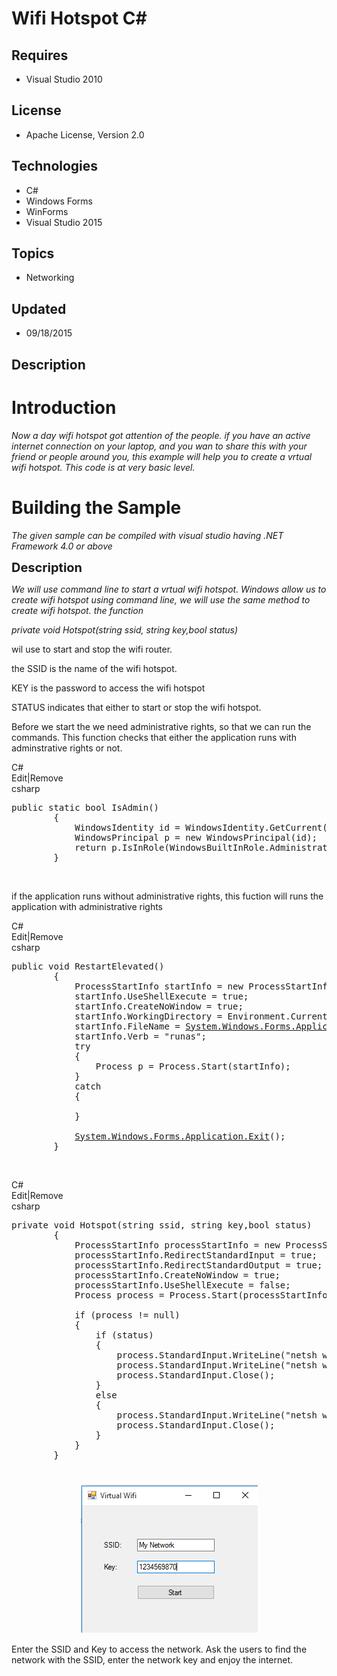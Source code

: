 # Wifi Hotspot C#
## Requires
- Visual Studio 2010
## License
- Apache License, Version 2.0
## Technologies
- C#
- Windows Forms
- WinForms
- Visual Studio 2015
## Topics
- Networking
## Updated
- 09/18/2015
## Description

<h1>Introduction</h1>
<p><em>Now a day wifi hotspot got attention of the people. if you have an active internet connection on your laptop, and you wan to share this with your friend or people around you, this example will help you to create a vrtual wifi hotspot. This code is at
 very basic level.</em></p>
<h1><span>Building the Sample</span></h1>
<p><em>The given sample can be compiled with visual studio having .NET Framework 4.0 or above</em></p>
<p><span style="font-size:20px; font-weight:bold">Description</span></p>
<p><em>We will use command line to start a vrtual wifi hotspot. Windows allow us to create wifi hotspot using command line, we will use the same method to create wifi hotspot. the function&nbsp;</em></p>
<p><em><span style="white-space:pre"></span>private void Hotspot(string ssid, string key,bool status)</em></p>
<p>wil use to start and stop the wifi router.</p>
<p>the SSID is the name of the wifi hotspot.</p>
<p>KEY is the password to access the wifi hotspot</p>
<p>STATUS indicates that either to start or stop the wifi hotspot.</p>
<p>Before we start the we need administrative rights, so that we can run the commands. This function checks that either the application runs with adminstrative rights or not.</p>
<p></p>
<div class="scriptcode">
<div class="pluginEditHolder" pluginCommand="mceScriptCode">
<div class="title"><span>C#</span></div>
<div class="pluginLinkHolder"><span class="pluginEditHolderLink">Edit</span>|<span class="pluginRemoveHolderLink">Remove</span></div>
<span class="hidden">csharp</span>

<div class="preview">
<pre class="csharp"><span class="cs__keyword">public</span>&nbsp;<span class="cs__keyword">static</span>&nbsp;<span class="cs__keyword">bool</span>&nbsp;IsAdmin()&nbsp;
&nbsp;&nbsp;&nbsp;&nbsp;&nbsp;&nbsp;&nbsp;&nbsp;{&nbsp;
&nbsp;&nbsp;&nbsp;&nbsp;&nbsp;&nbsp;&nbsp;&nbsp;&nbsp;&nbsp;&nbsp;&nbsp;WindowsIdentity&nbsp;id&nbsp;=&nbsp;WindowsIdentity.GetCurrent();&nbsp;
&nbsp;&nbsp;&nbsp;&nbsp;&nbsp;&nbsp;&nbsp;&nbsp;&nbsp;&nbsp;&nbsp;&nbsp;WindowsPrincipal&nbsp;p&nbsp;=&nbsp;<span class="cs__keyword">new</span>&nbsp;WindowsPrincipal(id);&nbsp;
&nbsp;&nbsp;&nbsp;&nbsp;&nbsp;&nbsp;&nbsp;&nbsp;&nbsp;&nbsp;&nbsp;&nbsp;<span class="cs__keyword">return</span>&nbsp;p.IsInRole(WindowsBuiltInRole.Administrator);&nbsp;
&nbsp;&nbsp;&nbsp;&nbsp;&nbsp;&nbsp;&nbsp;&nbsp;}</pre>
</div>
</div>
</div>
<div class="endscriptcode">&nbsp;</div>
<p></p>
<p>if the application runs without administrative rights, this fuction will runs the application with administrative rights</p>
<p></p>
<div class="scriptcode">
<div class="pluginEditHolder" pluginCommand="mceScriptCode">
<div class="title"><span>C#</span></div>
<div class="pluginLinkHolder"><span class="pluginEditHolderLink">Edit</span>|<span class="pluginRemoveHolderLink">Remove</span></div>
<span class="hidden">csharp</span>

<div class="preview">
<pre class="csharp"><span class="cs__keyword">public</span>&nbsp;<span class="cs__keyword">void</span>&nbsp;RestartElevated()&nbsp;
&nbsp;&nbsp;&nbsp;&nbsp;&nbsp;&nbsp;&nbsp;&nbsp;{&nbsp;
&nbsp;&nbsp;&nbsp;&nbsp;&nbsp;&nbsp;&nbsp;&nbsp;&nbsp;&nbsp;&nbsp;&nbsp;ProcessStartInfo&nbsp;startInfo&nbsp;=&nbsp;<span class="cs__keyword">new</span>&nbsp;ProcessStartInfo();&nbsp;
&nbsp;&nbsp;&nbsp;&nbsp;&nbsp;&nbsp;&nbsp;&nbsp;&nbsp;&nbsp;&nbsp;&nbsp;startInfo.UseShellExecute&nbsp;=&nbsp;<span class="cs__keyword">true</span>;&nbsp;
&nbsp;&nbsp;&nbsp;&nbsp;&nbsp;&nbsp;&nbsp;&nbsp;&nbsp;&nbsp;&nbsp;&nbsp;startInfo.CreateNoWindow&nbsp;=&nbsp;<span class="cs__keyword">true</span>;&nbsp;
&nbsp;&nbsp;&nbsp;&nbsp;&nbsp;&nbsp;&nbsp;&nbsp;&nbsp;&nbsp;&nbsp;&nbsp;startInfo.WorkingDirectory&nbsp;=&nbsp;Environment.CurrentDirectory;&nbsp;
&nbsp;&nbsp;&nbsp;&nbsp;&nbsp;&nbsp;&nbsp;&nbsp;&nbsp;&nbsp;&nbsp;&nbsp;startInfo.FileName&nbsp;=&nbsp;<a class="libraryLink" href="https://msdn.microsoft.com/en-US/library/System.Windows.Forms.Application.ExecutablePath.aspx" target="_blank" title="Auto generated link to System.Windows.Forms.Application.ExecutablePath">System.Windows.Forms.Application.ExecutablePath</a>;&nbsp;
&nbsp;&nbsp;&nbsp;&nbsp;&nbsp;&nbsp;&nbsp;&nbsp;&nbsp;&nbsp;&nbsp;&nbsp;startInfo.Verb&nbsp;=&nbsp;<span class="cs__string">&quot;runas&quot;</span>;&nbsp;
&nbsp;&nbsp;&nbsp;&nbsp;&nbsp;&nbsp;&nbsp;&nbsp;&nbsp;&nbsp;&nbsp;&nbsp;<span class="cs__keyword">try</span>&nbsp;
&nbsp;&nbsp;&nbsp;&nbsp;&nbsp;&nbsp;&nbsp;&nbsp;&nbsp;&nbsp;&nbsp;&nbsp;{&nbsp;
&nbsp;&nbsp;&nbsp;&nbsp;&nbsp;&nbsp;&nbsp;&nbsp;&nbsp;&nbsp;&nbsp;&nbsp;&nbsp;&nbsp;&nbsp;&nbsp;Process&nbsp;p&nbsp;=&nbsp;Process.Start(startInfo);&nbsp;
&nbsp;&nbsp;&nbsp;&nbsp;&nbsp;&nbsp;&nbsp;&nbsp;&nbsp;&nbsp;&nbsp;&nbsp;}&nbsp;
&nbsp;&nbsp;&nbsp;&nbsp;&nbsp;&nbsp;&nbsp;&nbsp;&nbsp;&nbsp;&nbsp;&nbsp;<span class="cs__keyword">catch</span>&nbsp;
&nbsp;&nbsp;&nbsp;&nbsp;&nbsp;&nbsp;&nbsp;&nbsp;&nbsp;&nbsp;&nbsp;&nbsp;{&nbsp;
&nbsp;
&nbsp;&nbsp;&nbsp;&nbsp;&nbsp;&nbsp;&nbsp;&nbsp;&nbsp;&nbsp;&nbsp;&nbsp;}&nbsp;
&nbsp;
&nbsp;&nbsp;&nbsp;&nbsp;&nbsp;&nbsp;&nbsp;&nbsp;&nbsp;&nbsp;&nbsp;&nbsp;<a class="libraryLink" href="https://msdn.microsoft.com/en-US/library/System.Windows.Forms.Application.Exit.aspx" target="_blank" title="Auto generated link to System.Windows.Forms.Application.Exit">System.Windows.Forms.Application.Exit</a>();&nbsp;
&nbsp;&nbsp;&nbsp;&nbsp;&nbsp;&nbsp;&nbsp;&nbsp;}</pre>
</div>
</div>
</div>
<div class="endscriptcode">&nbsp;</div>
<p></p>
<div class="scriptcode">
<div class="pluginEditHolder" pluginCommand="mceScriptCode">
<div class="title"><span>C#</span></div>
<div class="pluginLinkHolder"><span class="pluginEditHolderLink">Edit</span>|<span class="pluginRemoveHolderLink">Remove</span></div>
<span class="hidden">csharp</span>

<div class="preview">
<pre class="csharp"><span class="cs__keyword">private</span>&nbsp;<span class="cs__keyword">void</span>&nbsp;Hotspot(<span class="cs__keyword">string</span>&nbsp;ssid,&nbsp;<span class="cs__keyword">string</span>&nbsp;key,<span class="cs__keyword">bool</span>&nbsp;status)&nbsp;
&nbsp;&nbsp;&nbsp;&nbsp;&nbsp;&nbsp;&nbsp;&nbsp;{&nbsp;
&nbsp;&nbsp;&nbsp;&nbsp;&nbsp;&nbsp;&nbsp;&nbsp;&nbsp;&nbsp;&nbsp;&nbsp;ProcessStartInfo&nbsp;processStartInfo&nbsp;=&nbsp;<span class="cs__keyword">new</span>&nbsp;ProcessStartInfo(<span class="cs__string">&quot;cmd.exe&quot;</span>);&nbsp;
&nbsp;&nbsp;&nbsp;&nbsp;&nbsp;&nbsp;&nbsp;&nbsp;&nbsp;&nbsp;&nbsp;&nbsp;processStartInfo.RedirectStandardInput&nbsp;=&nbsp;<span class="cs__keyword">true</span>;&nbsp;
&nbsp;&nbsp;&nbsp;&nbsp;&nbsp;&nbsp;&nbsp;&nbsp;&nbsp;&nbsp;&nbsp;&nbsp;processStartInfo.RedirectStandardOutput&nbsp;=&nbsp;<span class="cs__keyword">true</span>;&nbsp;
&nbsp;&nbsp;&nbsp;&nbsp;&nbsp;&nbsp;&nbsp;&nbsp;&nbsp;&nbsp;&nbsp;&nbsp;processStartInfo.CreateNoWindow&nbsp;=&nbsp;<span class="cs__keyword">true</span>;&nbsp;
&nbsp;&nbsp;&nbsp;&nbsp;&nbsp;&nbsp;&nbsp;&nbsp;&nbsp;&nbsp;&nbsp;&nbsp;processStartInfo.UseShellExecute&nbsp;=&nbsp;<span class="cs__keyword">false</span>;&nbsp;
&nbsp;&nbsp;&nbsp;&nbsp;&nbsp;&nbsp;&nbsp;&nbsp;&nbsp;&nbsp;&nbsp;&nbsp;Process&nbsp;process&nbsp;=&nbsp;Process.Start(processStartInfo);&nbsp;
&nbsp;
&nbsp;&nbsp;&nbsp;&nbsp;&nbsp;&nbsp;&nbsp;&nbsp;&nbsp;&nbsp;&nbsp;&nbsp;<span class="cs__keyword">if</span>&nbsp;(process&nbsp;!=&nbsp;<span class="cs__keyword">null</span>)&nbsp;
&nbsp;&nbsp;&nbsp;&nbsp;&nbsp;&nbsp;&nbsp;&nbsp;&nbsp;&nbsp;&nbsp;&nbsp;{&nbsp;
&nbsp;&nbsp;&nbsp;&nbsp;&nbsp;&nbsp;&nbsp;&nbsp;&nbsp;&nbsp;&nbsp;&nbsp;&nbsp;&nbsp;&nbsp;&nbsp;<span class="cs__keyword">if</span>&nbsp;(status)&nbsp;
&nbsp;&nbsp;&nbsp;&nbsp;&nbsp;&nbsp;&nbsp;&nbsp;&nbsp;&nbsp;&nbsp;&nbsp;&nbsp;&nbsp;&nbsp;&nbsp;{&nbsp;
&nbsp;&nbsp;&nbsp;&nbsp;&nbsp;&nbsp;&nbsp;&nbsp;&nbsp;&nbsp;&nbsp;&nbsp;&nbsp;&nbsp;&nbsp;&nbsp;&nbsp;&nbsp;&nbsp;&nbsp;process.StandardInput.WriteLine(<span class="cs__string">&quot;netsh&nbsp;wlan&nbsp;set&nbsp;hostednetwork&nbsp;mode=allow&nbsp;ssid=&quot;</span>&nbsp;&#43;&nbsp;ssid&nbsp;&#43;&nbsp;<span class="cs__string">&quot;&nbsp;key=&quot;</span>&nbsp;&#43;&nbsp;key);&nbsp;
&nbsp;&nbsp;&nbsp;&nbsp;&nbsp;&nbsp;&nbsp;&nbsp;&nbsp;&nbsp;&nbsp;&nbsp;&nbsp;&nbsp;&nbsp;&nbsp;&nbsp;&nbsp;&nbsp;&nbsp;process.StandardInput.WriteLine(<span class="cs__string">&quot;netsh&nbsp;wlan&nbsp;start&nbsp;hosted&nbsp;network&quot;</span>);&nbsp;
&nbsp;&nbsp;&nbsp;&nbsp;&nbsp;&nbsp;&nbsp;&nbsp;&nbsp;&nbsp;&nbsp;&nbsp;&nbsp;&nbsp;&nbsp;&nbsp;&nbsp;&nbsp;&nbsp;&nbsp;process.StandardInput.Close();&nbsp;
&nbsp;&nbsp;&nbsp;&nbsp;&nbsp;&nbsp;&nbsp;&nbsp;&nbsp;&nbsp;&nbsp;&nbsp;&nbsp;&nbsp;&nbsp;&nbsp;}&nbsp;
&nbsp;&nbsp;&nbsp;&nbsp;&nbsp;&nbsp;&nbsp;&nbsp;&nbsp;&nbsp;&nbsp;&nbsp;&nbsp;&nbsp;&nbsp;&nbsp;<span class="cs__keyword">else</span>&nbsp;
&nbsp;&nbsp;&nbsp;&nbsp;&nbsp;&nbsp;&nbsp;&nbsp;&nbsp;&nbsp;&nbsp;&nbsp;&nbsp;&nbsp;&nbsp;&nbsp;{&nbsp;
&nbsp;&nbsp;&nbsp;&nbsp;&nbsp;&nbsp;&nbsp;&nbsp;&nbsp;&nbsp;&nbsp;&nbsp;&nbsp;&nbsp;&nbsp;&nbsp;&nbsp;&nbsp;&nbsp;&nbsp;process.StandardInput.WriteLine(<span class="cs__string">&quot;netsh&nbsp;wlan&nbsp;stop&nbsp;hostednetwork&quot;</span>);&nbsp;
&nbsp;&nbsp;&nbsp;&nbsp;&nbsp;&nbsp;&nbsp;&nbsp;&nbsp;&nbsp;&nbsp;&nbsp;&nbsp;&nbsp;&nbsp;&nbsp;&nbsp;&nbsp;&nbsp;&nbsp;process.StandardInput.Close();&nbsp;
&nbsp;&nbsp;&nbsp;&nbsp;&nbsp;&nbsp;&nbsp;&nbsp;&nbsp;&nbsp;&nbsp;&nbsp;&nbsp;&nbsp;&nbsp;&nbsp;}&nbsp;
&nbsp;&nbsp;&nbsp;&nbsp;&nbsp;&nbsp;&nbsp;&nbsp;&nbsp;&nbsp;&nbsp;&nbsp;}&nbsp;
&nbsp;&nbsp;&nbsp;&nbsp;&nbsp;&nbsp;&nbsp;&nbsp;}</pre>
</div>
</div>
</div>
<h1><img id="142673" src="142673-screenshot%20(1).png" alt="" width="283" height="237" style="display:block; margin-left:auto; margin-right:auto"></h1>
<p>Enter the SSID and Key to access the network. Ask the users to find the network with the SSID, enter the network key and enjoy the internet.</p>
